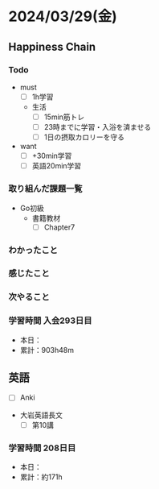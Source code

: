 # 2024/03/29(金)

## Happiness Chain

### Todo

- must
  - [ ] 1h学習
  - 生活
    - [ ] 15min筋トレ
    - [ ] 23時までに学習・入浴を済ませる
    - [ ] 1日の摂取カロリーを守る
- want
  - [ ] +30min学習
  - [ ] 英語20min学習

### 取り組んだ課題一覧

- Go初級
  - 書籍教材
    - [ ] Chapter7

### わかったこと

### 感じたこと

### 次やること

### 学習時間 入会293日目

- 本日：
- 累計：903h48m

## 英語

- [ ] Anki
- 大岩英語長文
  - [ ] 第10講

### 学習時間 208日目

- 本日：
- 累計：約171h

